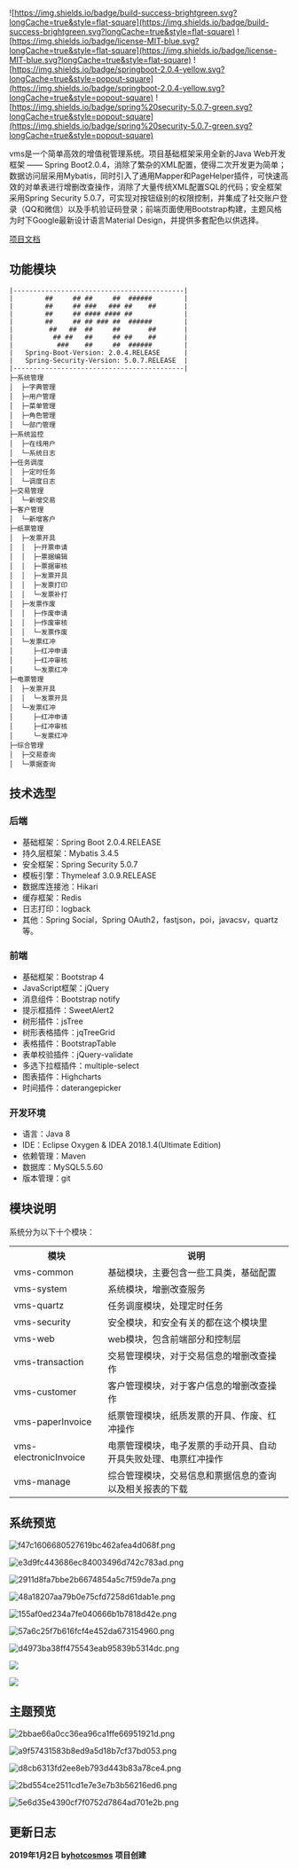 ![https://img.shields.io/badge/build-success-brightgreen.svg?longCache=true&style=flat-square](https://img.shields.io/badge/build-success-brightgreen.svg?longCache=true&style=flat-square)
![https://img.shields.io/badge/license-MIT-blue.svg?longCache=true&style=flat-square](https://img.shields.io/badge/license-MIT-blue.svg?longCache=true&style=flat-square)
![https://img.shields.io/badge/springboot-2.0.4-yellow.svg?longCache=true&style=popout-square](https://img.shields.io/badge/springboot-2.0.4-yellow.svg?longCache=true&style=popout-square)
![https://img.shields.io/badge/spring%20security-5.0.7-green.svg?longCache=true&style=popout-square](https://img.shields.io/badge/spring%20security-5.0.7-green.svg?longCache=true&style=popout-square)

vms是一个简单高效的增值税管理系统。项目基础框架采用全新的Java Web开发框架 —— Spring Boot2.0.4，消除了繁杂的XML配置，使得二次开发更为简单；数据访问层采用Mybatis，同时引入了通用Mapper和PageHelper插件，可快速高效的对单表进行增删改查操作，消除了大量传统XML配置SQL的代码；安全框架采用Spring Security 5.0.7，可实现对按钮级别的权限控制，并集成了社交账户登录（QQ和微信）以及手机验证码登录；前端页面使用Bootstrap构建，主题风格为时下Google最新设计语言Material Design，并提供多套配色以供选择。

[项目文档](https://github.com/hotcosmos/gp_vms.git)

## 功能模块

```
|-------------------------------------------|
|        ##     ## ##     ##  ######        |
|        ##     ## ###   ### ##    ##       |
|        ##     ## #### #### ##             |
|        ##     ## ## ### ##  ######        |
|         ##   ##  ##     ##       ##       |
|          ## ##   ##     ## ##    ##       |
|           ###    ##     ##  ######        |
|   Spring-Boot-Version: 2.0.4.RELEASE      |
|   Spring-Security-Version: 5.0.7.RELEASE  |
|-------------------------------------------|
├─系统管理
│  ├─字典管理
│  ├─用户管理
│  ├─菜单管理
│  ├─角色管理
│  └─部门管理
├─系统监控
│  ├─在线用户
│  └─系统日志
├─任务调度
│  ├─定时任务
│  └─调度日志
├─交易管理
│  └─新增交易
├─客户管理
│  └─新增客户
├─纸票管理
│  ├─发票开具
│  │  ├─开票申请
│  │  ├─票据编辑
│  │  ├─票据审核
│  │  ├─发票开具
│  │  ├─发票打印
│  │  └─发票补打
│  ├─发票作废
│  │  ├─作废申请
│  │  ├─作废审核
│  │  └─发票作废
│  └─发票红冲
│     ├─红冲申请
│     ├─红冲审核
│     └─发票红冲
├─电票管理
│  ├─发票开具
│  │  └─发票开具
│  └─发票红冲
│     ├─红冲申请
│     ├─红冲审核
│     └─发票红冲
├─综合管理
│  ├─交易查询
│  └─票据查询
```


## 技术选型

### 后端

- 基础框架：Spring Boot 2.0.4.RELEASE
- 持久层框架：Mybatis 3.4.5
- 安全框架：Spring Security 5.0.7
- 模板引擎：Thymeleaf 3.0.9.RELEASE
- 数据库连接池：Hikari
- 缓存框架：Redis
- 日志打印：logback
- 其他：Spring Social，Spring OAuth2，fastjson，poi，javacsv，quartz等。

### 前端
- 基础框架：Bootstrap 4
- JavaScript框架：jQuery
- 消息组件：Bootstrap notify
- 提示框插件：SweetAlert2
- 树形插件：jsTree
- 树形表格插件：jqTreeGrid
- 表格插件：BootstrapTable
- 表单校验插件：jQuery-validate
- 多选下拉框插件：multiple-select
- 图表插件：Highcharts
- 时间插件：daterangepicker

### 开发环境
- 语言：Java 8
- IDE：Eclipse Oxygen & IDEA 2018.1.4(Ultimate Edition)
- 依赖管理：Maven
- 数据库：MySQL5.5.60
- 版本管理：git

## 模块说明
系统分为以下十个模块：
<table>
<tr>
	<th>模块</th>
	<th>说明</th>
</tr>
<tr>
	<td>vms-common</td>
	<td>基础模块，主要包含一些工具类，基础配置</td>
</tr>	
<tr>
	<td>vms-system</td>
	<td>系统模块，增删改查服务</td>
</tr>
<tr>
	<td>vms-quartz</td>
	<td>任务调度模块，处理定时任务</td>
</tr>
<tr>
	<td>vms-security</td>
	<td>安全模块，和安全有关的都在这个模块里</td>
</tr>
<tr>
	<td>vms-web</td>
	<td>web模块，包含前端部分和控制层</td>
</tr>
<tr>
	<td>vms-transaction</td>
	<td>交易管理模块，对于交易信息的增删改查操作</td>
</tr>
<tr>
	<td>vms-customer</td>
	<td>客户管理模块，对于客户信息的增删改查操作</td>
</tr>
<tr>
	<td>vms-paperInvoice</td>
	<td>纸票管理模块，纸质发票的开具、作废、红冲操作</td>
</tr>
<tr>
	<td>vms-electronicInvoice</td>
	<td>电票管理模块，电子发票的手动开具、自动开具失败处理、电票红冲操作</td>
</tr>
<tr>
	<td>vms-manage</td>
	<td>综合管理模块，交易信息和票据信息的查询以及相关报表的下载</td>
</tr>
</table>

## 系统预览

![f47c1606680527619bc462afea4d068f.png](http://olwqftdzl.bkt.clouddn.com/18-4-18/64420208.jpg)

![e3d9fc443686ec84003496d742c783ad.png](http://olwqftdzl.bkt.clouddn.com/18-4-18/50183418.jpg)

![2911d8fa7bbe2b6674854a5c7f59de7a.png](http://olwqftdzl.bkt.clouddn.com/18-4-18/57316459.jpg)

![48a18207aa79b0e75cfd7258d61dab1e.png](http://olwqftdzl.bkt.clouddn.com/18-4-18/31072514.jpg)

![155af0ed234a7fe040666b1b7818d42e.png](http://olwqftdzl.bkt.clouddn.com/18-4-18/38600911.jpg)

![57a6c25f7b616fcf4e452da673154960.png](http://olwqftdzl.bkt.clouddn.com/18-4-18/5832650.jpg)

![d4973ba38ff475543eab95839b5314dc.png](http://olwqftdzl.bkt.clouddn.com/18-4-18/99045302.jpg)

![](http://olwqftdzl.bkt.clouddn.com/18-6-29/66445963.jpg)

![](http://olwqftdzl.bkt.clouddn.com/18-6-29/18024225.jpg)

## 主题预览

![2bbae66a0cc36ea96ca1ffe66951921d.png](http://olwqftdzl.bkt.clouddn.com/18-4-18/21305793.jpg)

![a9f57431583b8ed9a5d18b7cf37bd053.png](http://olwqftdzl.bkt.clouddn.com/18-4-18/22217970.jpg)

![d8cb6313fd2ee8eb793d443b83a78ce4.png](http://olwqftdzl.bkt.clouddn.com/18-4-18/6580523.jpg)

![2bd554ce2511cd1e7e3e7b3b56216ed6.png](http://olwqftdzl.bkt.clouddn.com/18-4-18/86512301.jpg)

![5e6d35e4390cf7f0752d7864ad701e2b.png](http://olwqftdzl.bkt.clouddn.com/18-4-18/81830531.jpg)

## 更新日志
**2019年1月2日 by[hotcosmos](https://github.com/hotcosmos)**
**项目创建**
